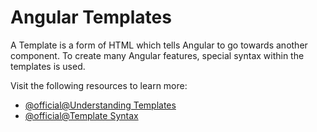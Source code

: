 # Angular Templates

A Template is a form of HTML which tells Angular to go towards another component. To create many Angular features, special syntax within the templates is used.

Visit the following resources to learn more:

- [@official@Understanding Templates](https://angular.io/guide/template-overview)
- [@official@Template Syntax](https://angular.io/guide/template-syntax)
